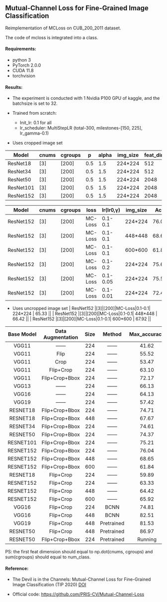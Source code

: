 ## Mutual-Channel Loss for Fine-Grained Image Classification

Reimplementation of MCLoss on CUB_200_2011 dataset. 

The code of mcloss is integrated into a class.

#### Requirements:

- python 3
- PyTorch 2.0.0
- CUDA 11.8
- torchvision

#### Results:

- The experiment is conducted with 1 Nvidia P100 GPU of kaggle, and the batchsize is set to 32.
- Trained from scratch:
  - Init_lr: 0.1 for all
  - lr_scheduler: MultiStepLR (total-300, milestones-[150, 225], lr_gamma-0.1)

- Uses cropped image set

| Model     | cnums | cgroups | p    | alpha | img_size | feat_dim | Acc   |
| --------- | ----- | ------- | ---- | ----- | -------- | -------- | ----- |
| ResNet18  | [3]   | [200]   | 0.5  | 1.5   | 224\*224 | 512      | 74.71 |
| ResNet34  | [3]   | [200]   | 0.5  | 1.5   | 224\*224 | 512      | 74.61 |
| ResNet50  | [3]   | [200]   | 0.5  | 1.5   | 224\*224 | 2048     | 74.37 |
| ResNet101 | [3]   | [200]   | 0.5  | 1.5   | 224\*224 | 2048     | 75.21 |
| ResNet152 | [3]   | [200]   | 0.5  | 1.5   | 224\*224 | 2048     | 76.04 |

| Model     | cnums | cgroups | loss    | lr(lr0,γ) | img_size | Acc   |
| --------- | ----- | ------- | ------- | --------- | -------- | ----- |
| ResNet152 | [3]   | [200]   | MC-Loss | 0.1-0.1   | 224\*224 | 76.04 |
| ResNet152 | [3]   | [200]   | MC-Loss | 0.1-0.1   | 448\*448 | 68.65 |
| ResNet152 | [3]   | [200]   | MC-Loss | 0.1-0.1   | 600\*600 | 61.84 |
| ResNet152 | [3]   | [200]   | MC-Loss | 0.1-0.2   | 224\*224 | 75.63 |
| ResNet152 | [3]   | [200]   | MC-Loss | 0.1-0.05  | 224\*224 | 75.54 |
| ResNet152 | [3]   | [200]   | MC-Loss | 0.1-0.01  | 224\*224 | 72.47 |

- Uses uncropped image set
  | ResNet152  |[3]|[200]|MC-Loss|0.1-0.1| 224\*224  | 65.33 ||
  | ResNet152  |[3]|[200]|MC-Loss|0.1-0.1| 448\*448  | 66.42 ||
  | ResNet152  |[3]|[200]|MC-Loss|0.1-0.1| 600\*600  | 67.92 ||

| Base Model | Data Augmentation | Size |   Method   | Max_accuracy |
| :--------: | :---------------: | :--: | :--------: | :----------: |
|   VGG11    |        ——         | 224  |     ——     |    41.62     |
|   VGG11    |       Flip        | 224  |     ——     |    55.52     |
|   VGG11    |       Crop        | 224  |     ——     |    53.47     |
|   VGG11    |     Flip+Crop     | 224  |     ——     |    63.10     |
|   VGG11    |  Flip+Crop+Bbox   | 224  |     ——     |    72.17     |
|   VGG13    |        ——         | 224  |     ——     |    66.13     |
|   VGG16    |        ——         | 224  |     ——     |    64.13     |
|   VGG19    |        ——         | 224  |     ——     |    57.42     |
|  RESNET18  |  Flip+Crop+Bbox   | 224  |     ——     |    74.71     |
|  RESNET18  |  Flip+Crop+Bbox   | 448  |     ——     |    67.67     |
|  RESNET34  |  Flip+Crop+Bbox   | 224  |     ——     |    74.61     |
|  RESNET50  |  Flip+Crop+Bbox   | 224  |     ——     |    74.37     |
| RESNET101  |  Flip+Crop+Bbox   | 224  |     ——     |    75.21     |
| RESNET152  |  Flip+Crop+Bbox   | 224  |     ——     |    76.04     |
| RESNET152  |  Flip+Crop+Bbox   | 448  |     ——     |    68.65     |
| RESNET152  |  Flip+Crop+Bbox   | 600  |     ——     |    61.84     |
|  RESNET18  |     Flip+Crop     | 224  |     ——     |    59.89     |
| RESNET152  |     Flip+Crop     | 224  |     ——     |    63.33     |
| RESNET152  |     Flip+Crop     | 448  |     ——     |    64.42     |
| RESNET152  |     Flip+Crop     | 600  |     ——     |    65.92     |
|   VGG16    |     Flip+Crop     | 224  |    BCNN    |    74.81     |
|   VGG16    |     Flip+Crop     | 448  |    BCNN    |    82.51     |
|   VGG19    |     Flip+Crop     | 448  | Pretrained |    81.53     |
|  RESNET50  |     Flip+Crop     | 448  | Pretrained |    86.97     |
|  RESNET50  |  Flip+Crop+Bbox   | 224  | Pretrained |   Running    |


PS: the first feat dimension should equal to np.dot(cnums, cgroups) and sum(cgroups) should equal to num_class.


#### Reference:

- The Devil is in the Channels: Mutual-Channel Loss for Fine-Grained Image Classification (TIP 2020) [DOI](https://doi.org/10.1109/TIP.2020.2973812)

- Official code: https://github.com/PRIS-CV/Mutual-Channel-Loss





